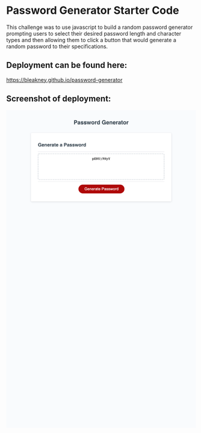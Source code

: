 # Password Generator Starter Code
This challenge was to use javascript to build a random password generator prompting users to select their desired password length and character types and then allowing them to click a button that would generate a random password to their specifications.

## Deployment can be found here:
https://bleakney.github.io/password-generator

## Screenshot of deployment:
![screenshot](./assets/images/Password-Generator.png)